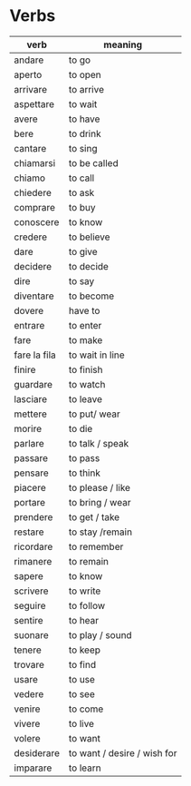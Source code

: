# Verbs

| verb         | meaning                     |
| ------------ | --------------------------- |
| andare       | to go                       |
| aperto       | to open                     |
| arrivare     | to arrive                   |
| aspettare    | to wait                     |
| avere        | to have                     |
| bere         | to drink                    |
| cantare      | to sing                     |
| chiamarsi    | to be called                |
| chiamo       | to call                     |
| chiedere     | to ask                      |
| comprare     | to buy                      |
| conoscere    | to know                     |
| credere      | to believe                  |
| dare         | to give                     |
| decidere     | to decide                   |
| dire         | to say                      |
| diventare    | to become                   |
| dovere       | have to                     |
| entrare      | to enter                    |
| fare         | to make                     |
| fare la fila | to wait in line             |
| finire       | to finish                   |
| guardare     | to watch                    |
| lasciare     | to leave                    |
| mettere      | to put/ wear                |
| morire       | to die                      |
| parlare      | to talk / speak             |
| passare      | to pass                     |
| pensare      | to think                    |
| piacere      | to please / like            |
| portare      | to bring / wear             |
| prendere     | to get / take               |
| restare      | to stay /remain             |
| ricordare    | to remember                 |
| rimanere     | to remain                   |
| sapere       | to know                     |
| scrivere     | to write                    |
| seguire      | to follow                   |
| sentire      | to hear                     |
| suonare      | to play / sound             |
| tenere       | to keep                     |
| trovare      | to find                     |
| usare        | to use                      |
| vedere       | to see                      |
| venire       | to come                     |
| vivere       | to live                     |
| volere       | to want                     |
| desiderare   | to want / desire / wish for |
| imparare     | to learn                    |